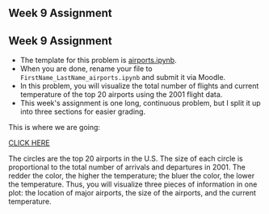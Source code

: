 ## Week 9 Assignment

## Week 9 Assignment

- The template for this problem is [airports.ipynb](airports.ipynb).
- When you are done, rename your file to `FirstName_LastName_airports.ipynb`
  and submit it via Moodle.
- In this problem, you will visualize the total number of flights
  and current temperature of the top 20 airports 
  using the 2001 flight data.
- This week's assignment is one long, continuous problem,
  but I split it up into three sections for easier grading.

This is where we are going:

[CLICK HERE](https://rawgit.com/INFO490/spring2015/master/week09/images/top20.svg)

The circles are the top 20 airports in the U.S.
  The size of each circle is proportional to the total number of
  arrivals and departures in 2001.
  The redder the color, the higher the temperature;
  the bluer the color, the lower the temperature.
  Thus, you will visualize three pieces of information in one plot:
  the location of major airports, the size of the airports,
  and the current temperature.


